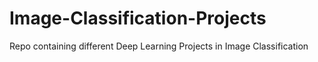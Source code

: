 # Image-Classification-Projects
Repo containing different Deep Learning Projects in Image Classification
